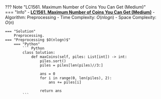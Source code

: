 ??? Note "LC1561. Maximum Number of Coins You Can Get (Medium)"    
    === "Info"
        - **<a href="https://leetcode.cn/problems/maximum-number-of-coins-you-can-get/" target="_blank">LC1561. Maximum Number of Coins You Can Get (Medium)</a>**
        - Algorithm: Preprocessing
        - Time Complexity: $O(nlogn)$
        - Space Complexity: $O(n)$

    === "Solution"
        Preprocessing.
    === "Preprocessing $O(nlogn)$"
        === "Python"
            ``` Python
            class Solution:
                def maxCoins(self, piles: List[int]) -> int:
                    piles.sort()
                    piles = piles[len(piles)//3:]

                    ans = 0
                    for i in range(0, len(piles), 2):
                        ans += piles[i]

                    return ans           
            ```